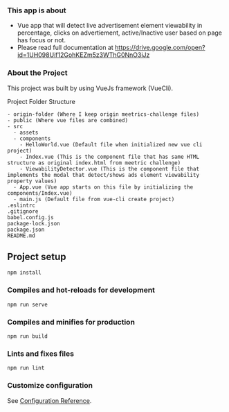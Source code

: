 ### This app is about
- Vue app that will detect live advertisement element viewability in percentage, clicks on advertiement, active/Inactive user based on page has focus or not.
- Please read full documentation at https://drive.google.com/open?id=1UH098Uif12GohKEZm5z3WThG0NnO3iJz

### About the Project
This project was built by using VueJs framework (VueCli).

Project Folder Structure
```
- origin-folder (Where I keep origin meetrics-challenge files)
- public (Where vue files are combined)
- src 
  - assets
  - components
    - HelloWorld.vue (Default file when initialized new vue cli project)
    - Index.vue (This is the component file that has same HTML structure as original index.html from meetric challenge)
    - ViewabilityDetector.vue (This is the component file that implements the modal that detect/shows ads element viewability property values)
  - App.vue (Vue app starts on this file by initializing the components/Index.vue)
  - main.js (Default file from vue-cli create project)
.eslintrc
.gitignore
babel.config.js
package-lock.json
package.json
README.md
```

## Project setup
```
npm install
```

### Compiles and hot-reloads for development
```
npm run serve
```

### Compiles and minifies for production
```
npm run build
```

### Lints and fixes files
```
npm run lint
```

### Customize configuration
See [Configuration Reference](https://cli.vuejs.org/config/).
